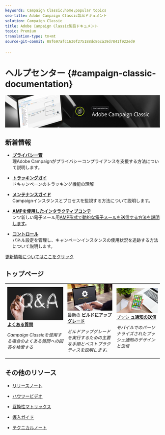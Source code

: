 ```yaml
---
keywords: Campaign Classic;home;popular topics
seo-title: Adobe Campaign Classic製品ドキュメント
solution: Campaign Classic
title: Adobe Campaign Classic製品ドキュメント
topic: Premium
translation-type: tm+mt
source-git-commit: 08f697afc1630f275188dc86ca39d7841f922ed9

---
```



# ヘルプセンター {#campaign-classic-documentation}

![](platform/using/assets/do-not-localize/banner_acc_doc.jpg)

## 新着情報

* **[プライバシー管](https://helpx.adobe.com/campaign/kb/campaign-privacy.html)**<br/>理Adobe Campaignがプライバシーコンプライアンスを支援する方法について説明します。

* **[トラッキングガイ](https://helpx.adobe.com/campaign/kb/acc-tracking.html)**<br/>ドキャンペーンのトラッキング機能の理解

* **[メンテナンスガイド](https://helpx.adobe.com/campaign/kb/acc-maintenance.html)**<br/>Campaignインスタンスとプロセスを監視する方法について説明します。

* **[AMPを使用したインタラクティブコンテ](delivery/using/defining-interactive-content.md)**<br/>ンツ新しい電子メール用[AMP形式で動的な電子メールを送信する方法を説明します](https://amp.dev/about/email/)。

* **[コントロール](https://docs.adobe.com/content/help/en/control-panel/using/control-panel-home.html)**<br/>パネル設定を管理し、キャンペーンインスタンスの使用状況を追跡する方法について説明します。

[更新情報についてはここをクリック](/help/rn/using/documentation-updates.md)

## トップページ

<table>
<tr>
  <td>
    <a href="platform/using/common-questions.md">
      <img alt="よくある質問" src="platform/using/assets/FAQ.png"/>
    </a>
    <div>
      <a href="platform/using/common-questions.md">
    <strong>よくある質問</strong>
    </a>
    </div>
    <p>
    <em>Campaign Classicを使用する場合のよくある質問への回答を検索する</em>
    <p>
  </td>
   <td>
    <a href="https://docs.campaign.adobe.com/doc/AC/getting_started/EN/buildUpgrade.html">
      <img alt="ビルドアップグレード" src="platform/using/assets/upgrade.png" />
    </a>
    <div>
      <a href="https://docs.campaign.adobe.com/doc/AC/getting_started/EN/buildUpgrade.html">
    最新の <strong>ビルドにアップグレード</strong></a>
    </div>
    <p>
    <em>ビルドアップグレードを実行するための主要な手順とベストプラクティスを説明します。</em>
    <p>
  </td>
  <td>
    <a href="delivery/using/creating-notifications.md">
       <img alt="プッシュ通知" src="platform/using/assets/push.png" />
    </a>
    <div>
       <a href="delivery/using/creating-notifications.md">
    プッシ <strong>ュ通知の送信</strong></a>
    </div>
    <p>
    <em>モバイルでのパーソナライズされたプッシュ通知のデザインと送信</em>
    <p>
  </td>
</tr>
</table>


## その他のリソース

* [リリースノート](/help/rn/using/latest-release.md)

* [ハウツービデオ](https://docs.adobe.com/content/help/en/campaign-learn/campaign-classic-tutorials/overview.html)

* [互換性マトリックス](https://helpx.adobe.com/campaign/kb/compatibility-matrix.html)

* [導入ガイド](https://helpx.adobe.com/campaign/kb/acc-implementation.html)

* [テクニカルノート](https://helpx.adobe.com/campaign/kb/article-list.html)
